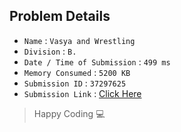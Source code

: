 ## Problem Details 
 
- `Name`                      : `Vasya and Wrestling`
- `Division`                  : `B.`
- `Date / Time of Submission` : `499 ms`
- `Memory Consumed`           : `5200 KB`
- `Submission ID`             : `37297625`
- `Submission Link`           : [Click Here](http://codeforces.com/contest/493/submission/37297625)

> Happy Coding   :computer: